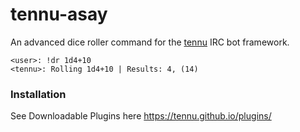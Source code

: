 # tennu-asay

An advanced dice roller command for the [tennu](https://github.com/Tennu/tennu) IRC bot framework.

```
<user>: !dr 1d4+10
<tennu>: Rolling 1d4+10 | Results: 4, (14)
```

### Installation

See Downloadable Plugins here https://tennu.github.io/plugins/
